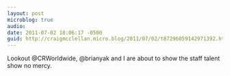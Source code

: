 ```yaml
---
layout: post
microblog: true
audio: 
date: 2011-07-02 18:06:17 -0500
guid: http://craigmcclellan.micro.blog/2011/07/02/t87296059142971392.html
---
```

Lookout @CRWorldwide, @brianyak and I are about to show the staff talent show no mercy.
